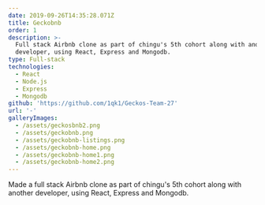 ```yaml
---
date: 2019-09-26T14:35:28.071Z
title: Geckobnb
order: 1
description: >-
  Full stack Airbnb clone as part of chingu's 5th cohort along with another
  developer, using React, Express and Mongodb.
type: Full-stack
technologies:
  - React
  - Node.js
  - Express
  - Mongodb
github: 'https://github.com/1qk1/Geckos-Team-27'
url: '-'
galleryImages:
  - /assets/geckosbnb2.png
  - /assets/geckobnb.png
  - /assets/geckobnb-listings.png
  - /assets/geckobnb-home.png
  - /assets/geckobnb-home1.png
  - /assets/geckobnb-home2.png
---
```

Made a full stack Airbnb clone as part of chingu's 5th cohort along with another developer, using React, Express and Mongodb.

